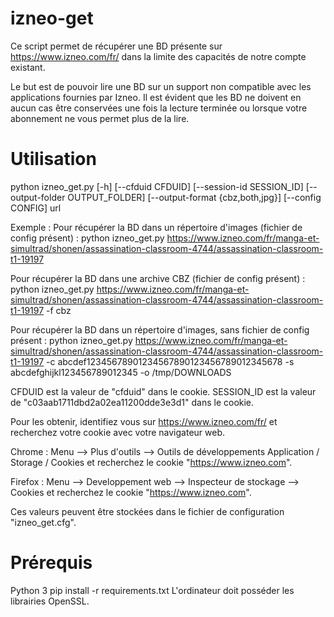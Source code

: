 # izneo-get
Ce script permet de récupérer une BD présente sur https://www.izneo.com/fr/ dans la limite des capacités de notre compte existant.

Le but est de pouvoir lire une BD sur un support non compatible avec les applications fournies par Izneo. 
Il est évident que les BD ne doivent en aucun cas être conservées une fois la lecture terminée ou lorsque votre abonnement ne vous permet plus de la lire.


# Utilisation
python izneo_get.py [-h] 
                [--cfduid CFDUID]
                [--session-id SESSION_ID] 
                [--output-folder OUTPUT_FOLDER]
                [--output-format {cbz,both,jpg}] [--config CONFIG]
                url

Exemple : 
Pour récupérer la BD dans un répertoire d'images (fichier de config présent) : 
python izneo_get.py https://www.izneo.com/fr/manga-et-simultrad/shonen/assassination-classroom-4744/assassination-classroom-t1-19197

Pour récupérer la BD dans une archive CBZ (fichier de config présent) :
python izneo_get.py https://www.izneo.com/fr/manga-et-simultrad/shonen/assassination-classroom-4744/assassination-classroom-t1-19197 -f cbz

Pour récupérer la BD dans un répertoire d'images, sans fichier de config présent : 
python izneo_get.py https://www.izneo.com/fr/manga-et-simultrad/shonen/assassination-classroom-4744/assassination-classroom-t1-19197 -c abcdef12345678901234567890123456789012345678 -s abcdefghijkl123456789012345 -o /tmp/DOWNLOADS

CFDUID est la valeur de "cfduid" dans le cookie.
SESSION_ID est la valeur de "c03aab1711dbd2a02ea11200dde3e3d1" dans le cookie.

Pour les obtenir, identifiez vous sur https://www.izneo.com/fr/ et recherchez votre cookie avec votre navigateur web.

Chrome : 
Menu --> Plus d'outils --> Outils de développements
Application / Storage / Cookies
et recherchez le cookie "https://www.izneo.com".

Firefox : 
Menu --> Developpement web --> Inspecteur de stockage --> Cookies
et recherchez le cookie "https://www.izneo.com".

Ces valeurs peuvent être stockées dans le fichier de configuration "izneo_get.cfg".


# Prérequis
Python 3
pip install -r requirements.txt
L'ordinateur doit posséder les librairies OpenSSL. 
